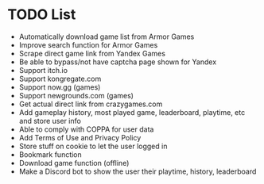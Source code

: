 # TODO List
- Automatically download game list from Armor Games
- Improve search function for Armor Games
- Scrape direct game link from Yandex Games
- Be able to bypass/not have captcha page shown for Yandex
- Support itch.io
- Support kongregate.com
- Support now.gg (games)
- Support newgrounds.com (games)
- Get actual direct link from crazygames.com
- Add gameplay history, most played game, leaderboard, playtime, etc and store user info
- Able to comply with COPPA for user data
- Add Terms of Use and Privacy Policy
- Store stuff on cookie to let the user logged in
- Bookmark function
- Download game function (offline)
- Make a Discord bot to show the user their playtime, history, leaderboard